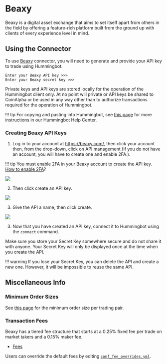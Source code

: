 # Beaxy


Beaxy is a digital asset exchange that aims to set itself apart from others in the field by offering a feature-rich platform built from the ground up with clients of every experience level in mind.

## Using the Connector

To use [Beaxy](https://beaxy.com/) connector, you will need to generate and provide your API key to trade using Hummingbot.

```
Enter your Beaxy API key >>>
Enter your Beaxy secret key >>>
```

Private keys and API keys are stored locally for the operation of the Hummingbot client only. At no point will private or API keys be shared to CoinAlpha or be used in any way other than to authorize transactions required for the operation of Hummingbot.

!!! tip
    For copying and pasting into Hummingbot, see [this page](https://hummingbot.zendesk.com/hc/en-us/articles/900004871203-Copy-and-paste-your-API-keys) for more instructions in our Hummingbot Help Center.

### Creating Beaxy API Keys

1. Log in to your account at https://beaxy.com/, then click your account then, from the drop-down, click on API management (If you do not have an account, you will have to create one and enable 2FA.).

!!! tip
    You must enable 2FA in your Beaxy account to create the API key. [How to enable 2FA](https://beaxy.com/faq/how-do-i-enable-disable-2fa-two-factor-authentication/)?

![](/assets/img/beaxyapi.png)

2. Then click create an API key.

![](/assets/img/beaxyapi-key.png)

3. Give the API a name, then click create.

![](/assets/img/beaxycreate.png)

3. Now that you have created an API key, connect it to Hummingbot using the `connect` command.

Make sure you store your Secret Key somewhere secure and do not share it with anyone. Your Secret Key will only be displayed once at the time when you create the API.

!!! warning
    If you lose your Secret Key, you can delete the API and create a new one. However, it will be impossible to reuse the same API.

## Miscellaneous Info

### Minimum Order Sizes

See [this page](https://beaxy.com/faq/what-are-the-market-trading-rules/) for the minimum order size per trading pair.

### Transaction Fees

Beaxy has a tiered fee structure that starts at a 0.25% fixed fee per trade on market takers and a 0.15% maker fee.

- [Fees](https://beaxy.com/faq/what-is-the-fee-structure/#:~:text=Trading%20Fees,and%20a%200.15%25%20maker%20fee.)

Users can override the default fees by editing [`conf_fee_overrides.yml`](/operation/override-fees/).
